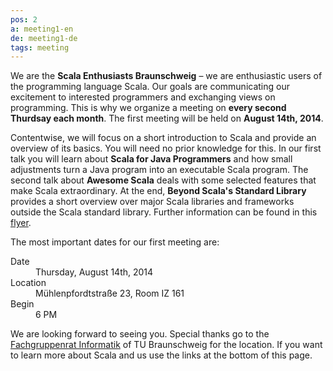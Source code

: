 ```yaml
---
pos: 2
a: meeting1-en
de: meeting1-de
tags: meeting
---
```


We are the **Scala Enthusiasts Braunschweig** – we are enthusiastic users of the programming language Scala.
Our goals are communicating our excitement to interested programmers and exchanging views on programming.
This is why we organize a meeting on **every second Thurdsay each month**.
The first meeting will be held on **August 14th, 2014**.

Contentwise, we will focus on a short introduction to Scala and provide an overview of its basics.
You will need no prior knowledge for this.
In our first talk you will learn about **Scala for Java Programmers** and how small adjustments turn a Java program into an executable Scala program.
The second talk about **Awesome Scala** deals with some selected features that make Scala extraordinary.
At the end, **Beyond Scala's Standard Library** provides a short overview over major Scala libraries and frameworks outside the Scala standard library.
Further information can be found in this [flyer](http://scala-bs.de/meetings/Scala-Enthusiasts-Braunschweig-Meeting-2014-08-14.pdf).

The most important dates for our first meeting are:

<dl>
    <dt>Date</dt><dd>Thursday, August 14th, 2014</dd>
    <dt>Location</dt><dd>Mühlenpfordtstraße 23, Room IZ 161</dd>
    <dt>Begin</dt><dd>6 PM</dd>
</dl>

We are looking forward to seeing you.
Special thanks go to the [Fachgruppenrat Informatik](http://fginfo.cs.tu-bs.de) of TU Braunschweig for the location.
If you want to learn more about Scala and us use the links at the bottom of this page.